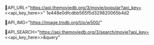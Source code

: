 📌API_URL="https://api.themoviedb.org/3/movie/popular?api_key=<<api_key_here>>" 1e448e0dfcdbb565f5d329820065b4d2

📌API_IMG="https://image.tmdb.org/t/p/w500/"

📌API_SEARCH="https://api.themoviedb.org/3/search/movie?api_key=<<api_key_here>>&query"
